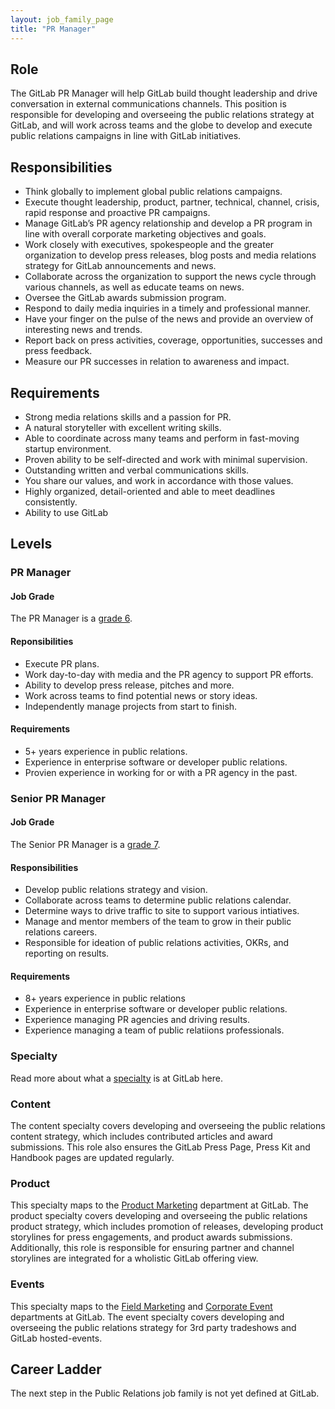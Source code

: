 ```yaml
---
layout: job_family_page
title: "PR Manager"
---
```


## Role

The GitLab PR Manager will help GitLab build thought leadership and drive conversation in external communications channels. This position is responsible for developing and overseeing the public relations strategy at GitLab, and will work across teams and the globe to develop and execute public relations campaigns in line with GitLab initiatives.

## Responsibilities

- Think globally to implement global public relations campaigns.
- Execute thought leadership, product, partner, technical, channel, crisis, rapid response and proactive PR campaigns.
- Manage GitLab’s PR agency relationship and develop a PR program in line with overall corporate marketing objectives and goals.
- Work closely with executives, spokespeople and the greater organization to develop press releases, blog posts and media relations strategy for GitLab announcements and news.
- Collaborate across the organization to support the news cycle through various channels, as well as educate teams on news.
- Oversee the GitLab awards submission program.
- Respond to daily media inquiries in a timely and professional manner.
- Have your finger on the pulse of the news and provide an overview of interesting news and trends.
- Report back on press activities, coverage, opportunities, successes and press feedback.
- Measure our PR successes in relation to awareness and impact.

## Requirements

- Strong media relations skills and a passion for PR.
- A natural storyteller with excellent writing skills.
- Able to coordinate across many teams and perform in fast-moving startup environment.
- Proven ability to be self-directed and work with minimal supervision.
- Outstanding written and verbal communications skills.
- You share our values, and work in accordance with those values.
- Highly organized, detail-oriented and able to meet deadlines consistently.
- Ability to use GitLab

## Levels

### PR Manager

#### Job Grade 

The PR Manager is a [grade 6](/handbook/total-rewards/compensation/compensation-calculator/#gitlab-job-grades).

#### Reponsibilities

- Execute PR plans.
- Work day-to-day with media and the PR agency to support PR efforts.
- Ability to develop press release, pitches and more.
- Work across teams to find potential news or story ideas.
- Independently manage projects from start to finish.

#### Requirements

- 5+ years experience in public relations.
- Experience in enterprise software or developer public relations.
- Provien experience in working for or with a PR agency in the past.

### Senior PR Manager

#### Job Grade 

The Senior PR Manager is a [grade 7](/handbook/total-rewards/compensation/compensation-calculator/#gitlab-job-grades).

#### Responsibilities

- Develop public relations strategy and vision.
- Collaborate across teams to determine public relations calendar.
- Determine ways to drive traffic to site to support various intiatives.
- Manage and mentor members of the team to grow in their public relations careers.
- Responsible for ideation of public relations activities, OKRs, and reporting on results.

#### Requirements

- 8+ years experience in public relations
- Experience in enterprise software or developer public relations.
- Experience managing PR agencies and driving results.
- Experience managing a team of public relatiions professionals.

### Specialty
Read more about what a [specialty](/handbook/hiring/vacancies/#definitions) is at GitLab here.

### Content
The content specialty covers developing and overseeing the public relations content strategy, which includes contributed articles and award submissions. This role also ensures the GitLab Press Page, Press Kit and Handbook pages are updated regularly.

### Product
This specialty maps to the [Product Marketing](https://about.gitlab.com/handbook/marketing/strategic-marketing/) department at GitLab. The product specialty covers developing and overseeing the public relations product strategy, which includes promotion of releases, developing product storylines for press engagements, and product awards submissions. Additionally, this role is responsible for ensuring partner and channel storylines are integrated for a wholistic GitLab offering view.

### Events
This specialty maps to the [Field Marketing](https://about.gitlab.com/handbook/marketing/revenue-marketing/field-marketing/) and [Corporate Event](https://about.gitlab.com/handbook/marketing/corporate-marketing/#corporate-events) departments at GitLab. The event specialty covers developing and overseeing the public relations strategy for 3rd party tradeshows and GitLab hosted-events.

## Career Ladder

The next step in the Public Relations job family is not yet defined at GitLab. 
